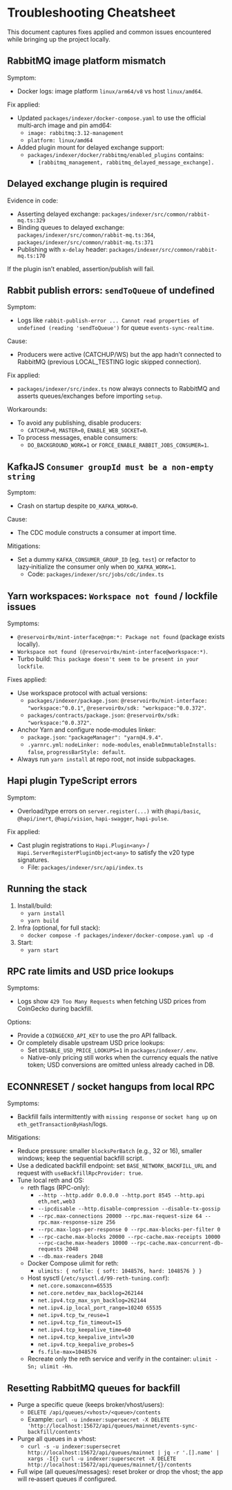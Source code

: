 # Troubleshooting Cheatsheet

This document captures fixes applied and common issues encountered while bringing up the project locally.

## RabbitMQ image platform mismatch

Symptom:

- Docker logs: image platform `linux/arm64/v8` vs host `linux/amd64`.

Fix applied:

- Updated `packages/indexer/docker-compose.yaml` to use the official multi‑arch image and pin amd64:
  - `image: rabbitmq:3.12-management`
  - `platform: linux/amd64`
- Added plugin mount for delayed exchange support:
  - `packages/indexer/docker/rabbitmq/enabled_plugins` contains:
    - `[rabbitmq_management, rabbitmq_delayed_message_exchange].`

## Delayed exchange plugin is required

Evidence in code:

- Asserting delayed exchange: `packages/indexer/src/common/rabbit-mq.ts:329`
- Binding queues to delayed exchange: `packages/indexer/src/common/rabbit-mq.ts:364`, `packages/indexer/src/common/rabbit-mq.ts:371`
- Publishing with `x-delay` header: `packages/indexer/src/common/rabbit-mq.ts:170`

If the plugin isn’t enabled, assertion/publish will fail.

## Rabbit publish errors: `sendToQueue` of undefined

Symptom:

- Logs like `rabbit-publish-error ... Cannot read properties of undefined (reading 'sendToQueue')` for queue `events-sync-realtime`.

Cause:

- Producers were active (CATCHUP/WS) but the app hadn’t connected to RabbitMQ (previous LOCAL_TESTING logic skipped connection).

Fix applied:

- `packages/indexer/src/index.ts` now always connects to RabbitMQ and asserts queues/exchanges before importing `setup`.

Workarounds:

- To avoid any publishing, disable producers:
  - `CATCHUP=0`, `MASTER=0`, `ENABLE_WEB_SOCKET=0`.
- To process messages, enable consumers:
  - `DO_BACKGROUND_WORK=1` or `FORCE_ENABLE_RABBIT_JOBS_CONSUMER=1`.

## KafkaJS `Consumer groupId must be a non-empty string`

Symptom:

- Crash on startup despite `DO_KAFKA_WORK=0`.

Cause:

- The CDC module constructs a consumer at import time.

Mitigations:

- Set a dummy `KAFKA_CONSUMER_GROUP_ID` (eg. `test`) or refactor to lazy‑initialize the consumer only when `DO_KAFKA_WORK=1`.
  - Code: `packages/indexer/src/jobs/cdc/index.ts`

## Yarn workspaces: `Workspace not found` / lockfile issues

Symptoms:

- `@reservoir0x/mint-interface@npm:*: Package not found` (package exists locally).
- `Workspace not found (@reservoir0x/mint-interface@workspace:*)`.
- Turbo build: `This package doesn't seem to be present in your lockfile`.

Fixes applied:

- Use workspace protocol with actual versions:
  - `packages/indexer/package.json`: `@reservoir0x/mint-interface: "workspace:^0.0.1"`, `@reservoir0x/sdk: "workspace:^0.0.372"`.
  - `packages/contracts/package.json`: `@reservoir0x/sdk: "workspace:^0.0.372"`.
- Anchor Yarn and configure node‑modules linker:
  - `package.json`: `"packageManager": "yarn@4.9.4"`.
  - `.yarnrc.yml`: `nodeLinker: node-modules`, `enableImmutableInstalls: false`, `progressBarStyle: default`.
- Always run `yarn install` at repo root, not inside subpackages.

## Hapi plugin TypeScript errors

Symptom:

- Overload/type errors on `server.register(...)` with `@hapi/basic`, `@hapi/inert`, `@hapi/vision`, `hapi-swagger`, `hapi-pulse`.

Fix applied:

- Cast plugin registrations to `Hapi.Plugin<any>` / `Hapi.ServerRegisterPluginObject<any>` to satisfy the v20 type signatures.
  - File: `packages/indexer/src/api/index.ts`

## Running the stack

1) Install/build:
   - `yarn install`
   - `yarn build`
2) Infra (optional, for full stack):
   - `docker compose -f packages/indexer/docker-compose.yaml up -d`
3) Start:
   - `yarn start`

## RPC rate limits and USD price lookups

Symptoms:

- Logs show `429 Too Many Requests` when fetching USD prices from CoinGecko during backfill.

Options:

- Provide a `COINGECKO_API_KEY` to use the pro API fallback.
- Or completely disable upstream USD price lookups:
  - Set `DISABLE_USD_PRICE_LOOKUPS=1` in `packages/indexer/.env`.
  - Native-only pricing still works when the currency equals the native token; USD conversions are omitted unless already cached in DB.

## ECONNRESET / socket hangups from local RPC

Symptoms:

- Backfill fails intermittently with `missing response` or `socket hang up` on `eth_getTransactionByHash`/logs.

Mitigations:

- Reduce pressure: smaller `blocksPerBatch` (e.g., 32 or 16), smaller windows; keep the sequential backfill script.
- Use a dedicated backfill endpoint: set `BASE_NETWORK_BACKFILL_URL` and request with `useBackfillRpcProvider: true`.
- Tune local reth and OS:
  - reth flags (RPC-only):
    - `--http --http.addr 0.0.0.0 --http.port 8545 --http.api eth,net,web3`
    - `--ipcdisable --http.disable-compression --disable-tx-gossip`
    - `--rpc.max-connections 20000 --rpc.max-request-size 64 --rpc.max-response-size 256`
    - `--rpc.max-logs-per-response 0 --rpc.max-blocks-per-filter 0`
    - `--rpc-cache.max-blocks 20000 --rpc-cache.max-receipts 10000 --rpc-cache.max-headers 10000 --rpc-cache.max-concurrent-db-requests 2048`
    - `--db.max-readers 2048`
  - Docker Compose ulimit for reth:
    - `ulimits: { nofile: { soft: 1048576, hard: 1048576 } }`
  - Host sysctl (`/etc/sysctl.d/99-reth-tuning.conf`):
    - `net.core.somaxconn=65535`
    - `net.core.netdev_max_backlog=262144`
    - `net.ipv4.tcp_max_syn_backlog=262144`
    - `net.ipv4.ip_local_port_range=10240 65535`
    - `net.ipv4.tcp_tw_reuse=1`
    - `net.ipv4.tcp_fin_timeout=15`
    - `net.ipv4.tcp_keepalive_time=60`
    - `net.ipv4.tcp_keepalive_intvl=30`
    - `net.ipv4.tcp_keepalive_probes=5`
    - `fs.file-max=1048576`
  - Recreate only the reth service and verify in the container: `ulimit -Sn; ulimit -Hn`.

## Resetting RabbitMQ queues for backfill

- Purge a specific queue (keeps broker/vhost/users):
  - `DELETE /api/queues/<vhost>/<queue>/contents`
  - Example: `curl -u indexer:supersecret -X DELETE 'http://localhost:15672/api/queues/mainnet/events-sync-backfill/contents'`
- Purge all queues in a vhost:
  - `curl -s -u indexer:supersecret http://localhost:15672/api/queues/mainnet | jq -r '.[].name' | xargs -I{} curl -u indexer:supersecret -X DELETE http://localhost:15672/api/queues/mainnet/{}/contents`
- Full wipe (all queues/messages): reset broker or drop the vhost; the app will re‑assert queues if configured.
